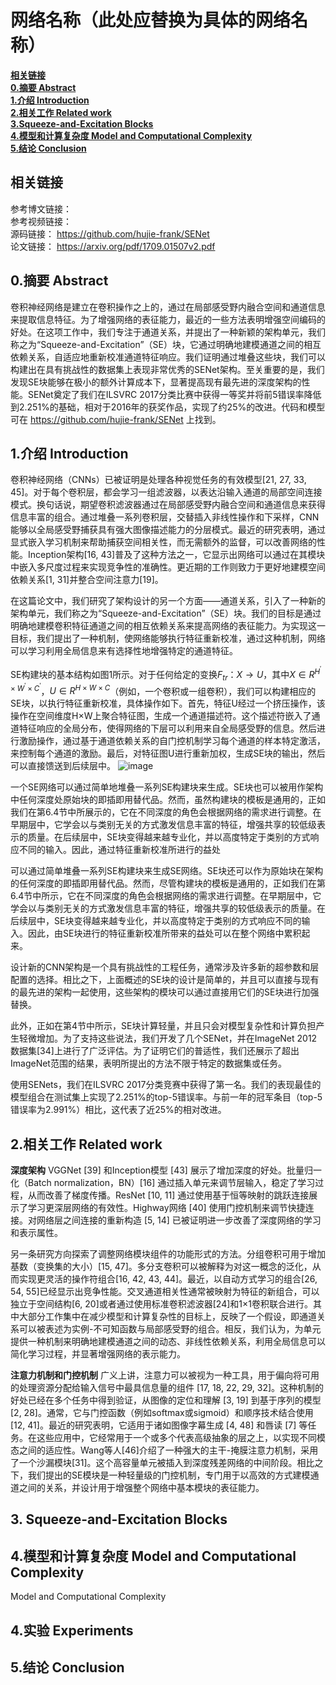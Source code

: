 # 网络名称（此处应替换为具体的网络名称）

[**相关链接**](#相关链接)  
[**0.摘要 Abstract**](#0.摘要Abstract)  
[**1.介绍 Introduction**](#1.介绍Introduction)  
[**2.相关工作 Related work**](#2.相关工作Relatedwork)  
[**3.Squeeze-and-Excitation Blocks**](#3.Squeeze-and-ExcitationBlocks)  
[**4.模型和计算复杂度 Model and Computational Complexity**](#4.模型和计算复杂度ModelandComputationalComplexity)  
[**5.结论 Conclusion**](#5.结论Conclusion)  



## 相关链接
参考博文链接：  
参考视频链接：  
源码链接：  https://github.com/hujie-frank/SENet  
论文链接：  https://arxiv.org/pdf/1709.01507v2.pdf

<a id="0.摘要Abstract"></a>
## 0.摘要 Abstract
卷积神经网络是建立在卷积操作之上的，通过在局部感受野内融合空间和通道信息来提取信息特征。为了增强网络的表征能力，最近的一些方法表明增强空间编码的好处。在这项工作中，我们专注于通道关系，并提出了一种新颖的架构单元，我们称之为“Squeeze-and-Excitation”（SE）块，它通过明确地建模通道之间的相互依赖关系，自适应地重新校准通道特征响应。我们证明通过堆叠这些块，我们可以构建出在具有挑战性的数据集上表现非常优秀的SENet架构。至关重要的是，我们发现SE块能够在极小的额外计算成本下，显著提高现有最先进的深度架构的性能。SENet奠定了我们在ILSVRC 2017分类比赛中获得一等奖并将前5错误率降低到2.251%的基础，相对于2016年的获奖作品，实现了约25%的改进。代码和模型可在 https://github.com/hujie-frank/SENet 上找到。

<a id="1.介绍Introduction"></a>
## 1.介绍 Introduction
卷积神经网络（CNNs）已被证明是处理各种视觉任务的有效模型[21, 27, 33, 45]。对于每个卷积层，都会学习一组滤波器，以表达沿输入通道的局部空间连接模式。换句话说，期望卷积滤波器通过在局部感受野内融合空间和通道信息来获得信息丰富的组合。通过堆叠一系列卷积层，交替插入非线性操作和下采样，CNN能够以全局感受野捕获具有强大图像描述能力的分层模式。最近的研究表明，通过显式嵌入学习机制来帮助捕获空间相关性，而无需额外的监督，可以改善网络的性能。Inception架构[16, 43]普及了这种方法之一，它显示出网络可以通过在其模块中嵌入多尺度过程来实现竞争性的准确性。更近期的工作则致力于更好地建模空间依赖关系[1, 31]并整合空间注意力[19]。

在这篇论文中，我们研究了架构设计的另一个方面——通道关系，引入了一种新的架构单元，我们称之为“Squeeze-and-Excitation”（SE）块。我们的目标是通过明确地建模卷积特征通道之间的相互依赖关系来提高网络的表征能力。为实现这一目标，我们提出了一种机制，使网络能够执行特征重新校准，通过这种机制，网络可以学习利用全局信息来有选择性地增强特定的通道特征。

SE构建块的基本结构如图1所示。对于任何给定的变换$` F_{tr}：X→U `$，其中$` X  \in R^{H^{'}×W^{'}×C^{'}} `$，$`U  \in R^{H×W×C}`$（例如，一个卷积或一组卷积），我们可以构建相应的SE块，以执行特征重新校准，具体操作如下。首先，特征U经过一个挤压操作，该操作在空间维度H×W上聚合特征图，生成一个通道描述符。这个描述符嵌入了通道特征响应的全局分布，使得网络的下层可以利用来自全局感受野的信息。然后进行激励操作，通过基于通道依赖关系的自门控机制学习每个通道的样本特定激活，来控制每个通道的激励。最后，对特征图U进行重新加权，生成SE块的输出，然后可以直接馈送到后续层中。
![image](https://github.com/Cloud-Jowen/Paper_Note/assets/56760687/8eaf8579-e505-4965-a75d-7bc84d9a1ee5)  


一个SE网络可以通过简单地堆叠一系列SE构建块来生成。SE块也可以被用作架构中任何深度处原始块的即插即用替代品。然而，虽然构建块的模板是通用的，正如我们在第6.4节中所展示的，它在不同深度的角色会根据网络的需求进行调整。在早期层中，它学会以与类别无关的方式激发信息丰富的特征，增强共享的较低级表示的质量。在后续层中，SE块变得越来越专业化，并以高度特定于类别的方式响应不同的输入。因此，通过特征重新校准所进行的益处

可以通过简单堆叠一系列SE构建块来生成SE网络。SE块还可以作为原始块在架构的任何深度的即插即用替代品。然而，尽管构建块的模板是通用的，正如我们在第6.4节中所示，它在不同深度的角色会根据网络的需求进行调整。在早期层中，它学会以与类别无关的方式激发信息丰富的特征，增强共享的较低级表示的质量。在后续层中，SE块变得越来越专业化，并以高度特定于类别的方式响应不同的输入。因此，由SE块进行的特征重新校准所带来的益处可以在整个网络中累积起来。

设计新的CNN架构是一个具有挑战性的工程任务，通常涉及许多新的超参数和层配置的选择。相比之下，上面概述的SE块的设计是简单的，并且可以直接与现有的最先进的架构一起使用，这些架构的模块可以通过直接用它们的SE块进行加强替换。

此外，正如在第4节中所示，SE块计算轻量，并且只会对模型复杂性和计算负担产生轻微增加。为了支持这些说法，我们开发了几个SENet，并在ImageNet 2012数据集[34]上进行了广泛评估。为了证明它们的普适性，我们还展示了超出ImageNet范围的结果，表明所提出的方法不限于特定的数据集或任务。

使用SENets，我们在ILSVRC 2017分类竞赛中获得了第一名。我们的表现最佳的模型组合在测试集上实现了2.251%的top-5错误率。与前一年的冠军条目（top-5错误率为2.991%）相比，这代表了近25%的相对改进。

<a id="2.相关工作Relatedwork"></a>
## 2.相关工作 Related work
**深度架构** VGGNet [39] 和Inception模型 [43] 展示了增加深度的好处。批量归一化（Batch normalization，BN）[16] 通过插入单元来调节层输入，稳定了学习过程，从而改善了梯度传播。ResNet [10, 11] 通过使用基于恒等映射的跳跃连接展示了学习更深层网络的有效性。Highway网络 [40] 使用门控机制来调节快捷连接。对网络层之间连接的重新构造 [5, 14] 已被证明进一步改善了深度网络的学习和表示属性。

另一条研究方向探索了调整网络模块组件的功能形式的方法。分组卷积可用于增加基数（变换集的大小）[15, 47]。多分支卷积可以被解释为对这一概念的泛化，从而实现更灵活的操作符组合[16, 42, 43, 44]。最近，以自动方式学习的组合[26, 54, 55]已经显示出竞争性能。交叉通道相关性通常被映射为特征的新组合，可以独立于空间结构[6, 20]或者通过使用标准卷积滤波器[24]和1×1卷积联合进行。其中大部分工作集中在减少模型和计算复杂性的目标上，反映了一个假设，即通道关系可以被表述为实例-不可知函数与局部感受野的组合。相反，我们认为，为单元提供一种机制来明确地建模通道之间的动态、非线性依赖关系，利用全局信息可以简化学习过程，并显著增强网络的表示能力。

**注意力机制和门控机制** 广义上讲，注意力可以被视为一种工具，用于偏向将可用的处理资源分配给输入信号中最具信息量的组件 [17, 18, 22, 29, 32]。这种机制的好处已经在多个任务中得到验证，从图像的定位和理解 [3, 19] 到基于序列的模型 [2, 28]。通常，它与门控函数（例如softmax或sigmoid）和顺序技术结合使用 [12, 41]。最近的研究表明，它适用于诸如图像字幕生成 [4, 48] 和唇读 [7] 等任务。在这些应用中，它经常用于一个或多个代表高级抽象的层之上，以实现不同模态之间的适应性。Wang等人[46]介绍了一种强大的主干-掩膜注意力机制，采用了一个沙漏模块[31]。这个高容量单元被插入到深度残差网络的中间阶段。相比之下，我们提出的SE模块是一种轻量级的门控机制，专门用于以高效的方式建模通道之间的关系，并设计用于增强整个网络中基本模块的表征能力。

<a id="3.Squeeze-and-ExcitationBlocks"></a>
## 3. Squeeze-and-Excitation Blocks


<a id="4.模型和计算复杂度ModelandComputationalComplexity"></a>
## 4.模型和计算复杂度 Model and Computational Complexity
Model and Computational Complexity

<a id="4.实验Experiments"></a>
## 4.实验 Experiments

<a id="5.结论Conclusion"></a>
## 5.结论 Conclusion










